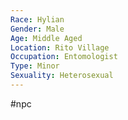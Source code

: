 ```yaml
---
Race: Hylian
Gender: Male
Age: Middle Aged
Location: Rito Village
Occupation: Entomologist
Type: Minor
Sexuality: Heterosexual
---
```

#npc 


